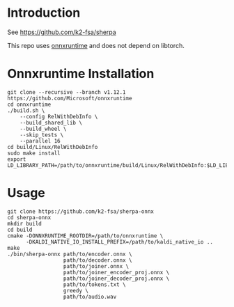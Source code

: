 # Introduction

See <https://github.com/k2-fsa/sherpa>

This repo uses [onnxruntime](https://github.com/microsoft/onnxruntime) and
does not depend on libtorch.


# Onnxruntime Installation
```
git clone --recursive --branch v1.12.1 https://github.com/Microsoft/onnxruntime
cd onnxruntime
./build.sh \
    --config RelWithDebInfo \
    --build_shared_lib \
    --build_wheel \
    --skip_tests \
    --parallel 16
cd build/Linux/RelWithDebInfo
sudo make install
export LD_LIBRARY_PATH=/path/to/onnxruntime/build/Linux/RelWithDebInfo:$LD_LIBRARY_PATH
```

# Usage
```
git clone https://github.com/k2-fsa/sherpa-onnx
cd sherpa-onnx
mkdir build
cd build
cmake -DONNXRUNTIME_ROOTDIR=/path/to/onnxruntime \
      -DKALDI_NATIVE_IO_INSTALL_PREFIX=/path/to/kaldi_native_io ..
make
./bin/sherpa-onnx path/to/encoder.onnx \
                  path/to/decoder.onnx \
                  path/to/joiner.onnx \
                  path/to/joiner_encoder_proj.onnx \
                  path/to/joiner_decoder_proj.onnx \
                  path/to/tokens.txt \
                  greedy \
                  path/to/audio.wav
```
